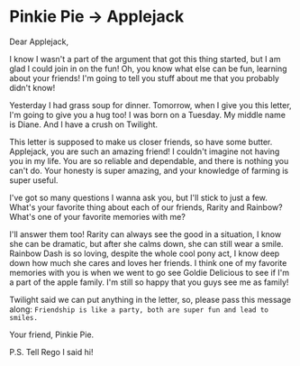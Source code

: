 # Pinkie Pie → Applejack

Dear Applejack,

I know I wasn't a part of the argument that got this thing started, but I am glad I could join in on the fun! Oh, you know what else can be fun, learning about your friends! I'm going to tell you stuff about me that you probably didn't know!

Yesterday I had grass soup for dinner. Tomorrow, when I give you this letter, I'm going to give you a hug too! I was born on a Tuesday. My middle name is Diane. And I have a crush on Twilight.

This letter is supposed to make us closer friends, so have some butter. Applejack, you are such an amazing friend! I couldn't imagine not having you in my life. You are so reliable and dependable, and there is nothing you can't do. Your honesty is super amazing, and your knowledge of farming is super useful.

I've got so many questions I wanna ask you, but I'll stick to just a few. What's your favorite thing about each of our friends, Rarity and Rainbow? What's one of your favorite memories with me?

I'll answer them too! Rarity can always see the good in a situation, I know she can be dramatic, but after she calms down, she can still wear a smile. Rainbow Dash is so loving, despite the whole cool pony act, I know deep down how much she cares and loves her friends. I think one of my favorite memories with you is when we went to go see Goldie Delicious to see if I'm a part of the apple family. I'm still so happy that you guys see me as family!

Twilight said we can put anything in the letter, so, please pass this message along: `Friendship is like a party, both are super fun and lead to smiles.`

Your friend,
Pinkie Pie.

P.S. Tell Rego I said hi!
